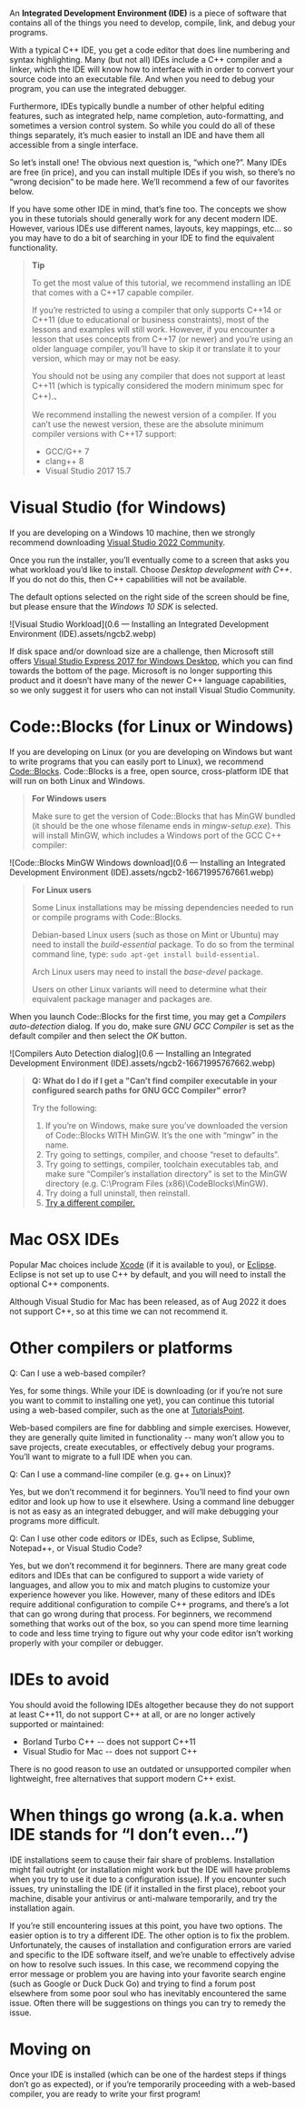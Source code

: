 An **Integrated Development Environment (IDE)** is a piece of software that contains all of the things you need to develop, compile, link, and debug your programs.

With a typical C++ IDE, you get a code editor that does line numbering and syntax highlighting. Many (but not all) IDEs include a C++ compiler and a linker, which the IDE will know how to interface with in order to convert your source code into an executable file. And when you need to debug your program, you can use the integrated debugger.

Furthermore, IDEs typically bundle a number of other helpful editing features, such as integrated help, name completion, auto-formatting, and sometimes a version control system. So while you could do all of these things separately, it’s much easier to install an IDE and have them all accessible from a single interface.

So let’s install one! The obvious next question is, “which one?”. Many IDEs are free (in price), and you can install multiple IDEs if you wish, so there’s no “wrong decision” to be made here. We’ll recommend a few of our favorites below.

If you have some other IDE in mind, that’s fine too. The concepts we show you in these tutorials should generally work for any decent modern IDE. However, various IDEs use different names, layouts, key mappings, etc… so you may have to do a bit of searching in your IDE to find the equivalent functionality.

> **Tip**
>
> To get the most value of this tutorial, we recommend installing an IDE that comes with a C++17 capable compiler.
>
> 
>
> If you’re restricted to using a compiler that only supports C++14 or C++11 (due to educational or business constraints), most of the lessons and examples will still work. However, if you encounter a lesson that uses concepts from C++17 (or newer) and you’re using an older language compiler, you’ll have to skip it or translate it to your version, which may or may not be easy.
>
> You should not be using any compiler that does not support at least C++11 (which is typically considered the modern minimum spec for C++).、
>
> 
>
> We recommend installing the newest version of a compiler. If you can’t use the newest version, these are the absolute minimum compiler versions with C++17 support:
>
> - GCC/G++ 7
> - clang++ 8
> - Visual Studio 2017 15.7

# Visual Studio (for Windows)

If you are developing on a Windows 10 machine, then we strongly recommend downloading [Visual Studio 2022 Community](https://www.visualstudio.com/downloads/).

Once you run the installer, you’ll eventually come to a screen that asks you what workload you’d like to install. Choose *Desktop development with C++*. If you do not do this, then C++ capabilities will not be available.

The default options selected on the right side of the screen should be fine, but please ensure that the *Windows 10 SDK* is selected.

![Visual Studio Workload](0.6 — Installing an Integrated Development Environment (IDE).assets/ngcb2.webp)

If disk space and/or download size are a challenge, then Microsoft still offers [Visual Studio Express 2017 for Windows Desktop](https://visualstudio.microsoft.com/vs/express/), which you can find towards the bottom of the page. Microsoft is no longer supporting this product and it doesn’t have many of the newer C++ language capabilities, so we only suggest it for users who can not install Visual Studio Community.

# Code::Blocks (for Linux or Windows)

If you are developing on Linux (or you are developing on Windows but want to write programs that you can easily port to Linux), we recommend [Code::Blocks](https://www.codeblocks.org/downloads/binaries/). Code::Blocks is a free, open source, cross-platform IDE that will run on both Linux and Windows.

> **For Windows users**
>
> Make sure to get the version of Code::Blocks that has MinGW bundled (it should be the one whose filename ends in *mingw-setup.exe*). This will install MinGW, which includes a Windows port of the GCC C++ compiler:

![Code::Blocks MinGW Windows download](0.6 — Installing an Integrated Development Environment (IDE).assets/ngcb2-16671995767661.webp)

> **For Linux users**
>
> Some Linux installations may be missing dependencies needed to run or compile programs with Code::Blocks.
>
> Debian-based Linux users (such as those on Mint or Ubuntu) may need to install the *build-essential* package. To do so from the terminal command line, type: `sudo apt-get install build-essential`.
>
> Arch Linux users may need to install the *base-devel* package.
>
> Users on other Linux variants will need to determine what their equivalent package manager and packages are.

When you launch Code::Blocks for the first time, you may get a *Compilers auto-detection* dialog. If you do, make sure *GNU GCC Compiler* is set as the default compiler and then select the *OK* button.

![Compilers Auto Detection dialog](0.6 — Installing an Integrated Development Environment (IDE).assets/ngcb2-16671995767662.webp)



> **Q: What do I do if I get a "Can’t find compiler executable in your configured search paths for GNU GCC Compiler" error?**
>
> Try the following:
>
> 1. If you’re on Windows, make sure you’ve downloaded the version of Code::Blocks WITH MinGW. It’s the one with “mingw” in the name.
> 2. Try going to settings, compiler, and choose “reset to defaults”.
> 3. Try going to settings, compiler, toolchain executables tab, and make sure “Compiler’s installation directory” is set to the MinGW directory (e.g. C:\Program Files (x86)\CodeBlocks\MinGW).
> 4. Try doing a full uninstall, then reinstall.
> 5. [Try a different compiler.](http://wiki.codeblocks.org/index.php/Installing_a_supported_compiler)

# Mac OSX IDEs

Popular Mac choices include [Xcode](https://developer.apple.com/xcode/) (if it is available to you), or [Eclipse](https://www.eclipse.org/). Eclipse is not set up to use C++ by default, and you will need to install the optional C++ components.

Although Visual Studio for Mac has been released, as of Aug 2022 it does not support C++, so at this time we can not recommend it.

# Other compilers or platforms

Q: Can I use a web-based compiler?

Yes, for some things. While your IDE is downloading (or if you’re not sure you want to commit to installing one yet), you can continue this tutorial using a web-based compiler, such as the one at [TutorialsPoint](https://www.tutorialspoint.com/compile_cpp_online.php).

Web-based compilers are fine for dabbling and simple exercises. However, they are generally quite limited in functionality -- many won’t allow you to save projects, create executables, or effectively debug your programs. You’ll want to migrate to a full IDE when you can.

Q: Can I use a command-line compiler (e.g. g++ on Linux)?

Yes, but we don’t recommend it for beginners. You’ll need to find your own editor and look up how to use it elsewhere. Using a command line debugger is not as easy as an integrated debugger, and will make debugging your programs more difficult.

Q: Can I use other code editors or IDEs, such as Eclipse, Sublime, Notepad++, or Visual Studio Code?

Yes, but we don’t recommend it for beginners. There are many great code editors and IDEs that can be configured to support a wide variety of languages, and allow you to mix and match plugins to customize your experience however you like. However, many of these editors and IDEs require additional configuration to compile C++ programs, and there’s a lot that can go wrong during that process. For beginners, we recommend something that works out of the box, so you can spend more time learning to code and less time trying to figure out why your code editor isn’t working properly with your compiler or debugger.

# IDEs to avoid

You should avoid the following IDEs altogether because they do not support at least C++11, do not support C++ at all, or are no longer actively supported or maintained:

- Borland Turbo C++ -- does not support C++11
- Visual Studio for Mac -- does not support C++

There is no good reason to use an outdated or unsupported compiler when lightweight, free alternatives that support modern C++ exist.

# When things go wrong (a.k.a. when IDE stands for “I don’t even…”)

IDE installations seem to cause their fair share of problems. Installation might fail outright (or installation might work but the IDE will have problems when you try to use it due to a configuration issue). If you encounter such issues, try uninstalling the IDE (if it installed in the first place), reboot your machine, disable your antivirus or anti-malware temporarily, and try the installation again.

If you’re still encountering issues at this point, you have two options. The easier option is to try a different IDE. The other option is to fix the problem. Unfortunately, the causes of installation and configuration errors are varied and specific to the IDE software itself, and we’re unable to effectively advise on how to resolve such issues. In this case, we recommend copying the error message or problem you are having into your favorite search engine (such as Google or Duck Duck Go) and trying to find a forum post elsewhere from some poor soul who has inevitably encountered the same issue. Often there will be suggestions on things you can try to remedy the issue.

# Moving on

Once your IDE is installed (which can be one of the hardest steps if things don’t go as expected), or if you’re temporarily proceeding with a web-based compiler, you are ready to write your first program!